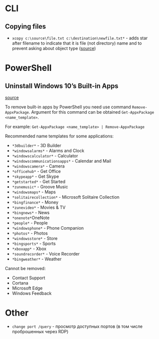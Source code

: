 CLI
===

Copying files
-------------

- `xcopy c:\source\file.txt c:\destination\newfile.txt*` - adds star after filename to indicate that it is file (not directory) name
and to prevent asking about object type ([source](http://stackoverflow.com/questions/4283312/batch-file-asks-for-file-or-folder))


PowerShell
==========


Uninstall Windows 10’s Built-in Apps
------------------------------------

[source](https://www.howtogeek.com/224798/how-to-uninstall-windows-10s-built-in-apps-and-how-to-reinstall-them/)

To remove built-in apps by PowerShell you need use command `Remove-AppxPackage`.
Argument for this command can be obtained `Get-AppxPackage <name_template>`.

For example: `Get-AppxPackage <name_template> | Remove-AppxPackage`

Recommended name templates for some applications:

- `*3dbuilder*` - 3D Builder
- `*windowsalarms*` - Alarms and Clock
- `*windowscalculator*` - Calculator
- `*windowscommunicationsapps*` - Calendar and Mail
- `*windowscamera*` - Camera
- `*officehub*` - Get Office
- `*skypeapp*` - Get Skype
- `*getstarted*` - Get Started
- `*zunemusic*` - Groove Music
- `*windowsmaps*` - Maps
- `*solitairecollection*` - Microsoft Solitaire Collection
- `*bingfinance*` - Money
- `*zunevideo*` - Movies & TV
- `*bingnews*` - News
- `*onenote*`OneNote
- `*people*` - People
- `*windowsphone*` - Phone Companion
- `*photos*` - Photos
- `*windowsstore*` - Store
- `*bingsports*` - Sports
- `*xboxapp*` - Xbox
- `*soundrecorder*` - Voice Recorder
- `*bingweather*` - Weather


Cannot be removed:

- Contact Support
- Cortana
- Microsoft Edge
- Windows Feedback




Other
=====
- `change port /query` - просмотр доступных портов (в том числе проброшенных через RDP)
